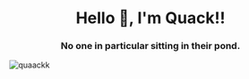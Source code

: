 <h1 align="center">Hello 👋, I'm Quack!!</h1>
<h3 align="center">No one in particular sitting in their pond.</h3>

<p align="left"> <img src="https://komarev.com/ghpvc/?username=quaackk&label=Profile%20views&color=0e75b6&style=flat" alt="quaackk" /> </p>



<!--
**quaackk/quaackk** is a ✨ _special_ ✨ repository because its `README.md` (this file) appears on your GitHub profile.

Here are some ideas to get you started:

- 🔭 I’m currently working on ...
- 🌱 I’m currently learning ...
- 👯 I’m looking to collaborate on ...
- 🤔 I’m looking for help with ...
- 💬 Ask me about ...
- 📫 How to reach me: ...
- 😄 Pronouns: ...
- ⚡ Fun fact: ...
-->
